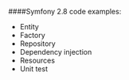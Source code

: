 ####Symfony 2.8 code examples: 
- Entity
- Factory
- Repository
- Dependency injection 
- Resources
- Unit test